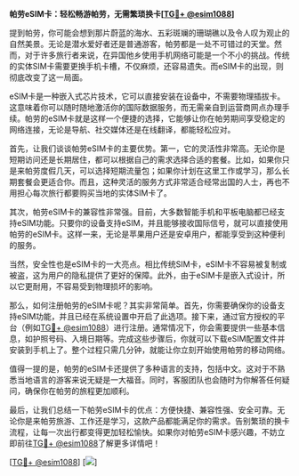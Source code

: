 **帕劳eSIM卡：轻松畅游帕劳，无需繁琐换卡[[TG💪+ @esim1088](https://t.me/s/esim1088)]**

提到帕劳，你可能会想到那片蔚蓝的海水、五彩斑斓的珊瑚礁以及令人叹为观止的自然美景。无论是潜水爱好者还是普通游客，帕劳都是一处不可错过的天堂。然而，对于许多旅行者来说，在异国他乡使用手机网络可能是一个不小的挑战。传统的实体SIM卡需要更换手机卡槽，不仅麻烦，还容易遗失。而eSIM卡的出现，则彻底改变了这一局面。

eSIM卡是一种嵌入式芯片技术，它可以直接安装在设备中，不需要物理插拔卡。这意味着你可以随时随地激活你的国际数据服务，而无需亲自到运营商网点办理手续。帕劳的eSIM卡就是这样一个便捷的选择，它能够让你在帕劳期间享受稳定的网络连接，无论是导航、社交媒体还是在线翻译，都能轻松应对。

首先，让我们谈谈帕劳eSIM卡的主要优势。第一，它的灵活性非常高。无论你是短期访问还是长期居住，都可以根据自己的需求选择合适的套餐。比如，如果你只是来帕劳度假几天，可以选择短期流量包；如果你计划在这里工作或学习，那么长期套餐会更适合你。而且，这种灵活的服务方式非常适合经常出国的人士，再也不用担心每次旅行都要购买当地的实体SIM卡了。

其次，帕劳eSIM卡的兼容性非常强。目前，大多数智能手机和平板电脑都已经支持eSIM功能。只要你的设备支持eSIM，并且能够接收国际信号，就可以直接使用帕劳的eSIM卡。这样一来，无论是苹果用户还是安卓用户，都能享受到这种便利的服务。

当然，安全性也是eSIM卡的一大亮点。相比传统SIM卡，eSIM卡不容易被复制或被盗，这为用户的隐私提供了更好的保障。此外，由于eSIM卡是嵌入式设计，所以它更耐用，不容易受到物理损坏的影响。

那么，如何注册帕劳的eSIM卡呢？其实非常简单。首先，你需要确保你的设备支持eSIM功能，并且已经在系统设置中开启了此选项。接下来，通过官方授权的平台（例如[TG💪+ @esim1088](https://t.me/s/esim1088)）进行注册。通常情况下，你会需要提供一些基本信息，如护照号码、入境日期等。完成这些步骤后，你就可以下载eSIM配置文件并安装到手机上了。整个过程只需几分钟，就能让你立刻开始使用帕劳的移动网络。

值得一提的是，帕劳的eSIM卡还提供了多种语言的支持，包括中文。这对于不熟悉当地语言的游客来说无疑是一大福音。同时，客服团队也会随时为你解答任何疑问，确保你在帕劳的旅程更加顺利。

最后，让我们总结一下帕劳eSIM卡的优点：方便快捷、兼容性强、安全可靠。无论你是来帕劳旅游、工作还是学习，这款产品都能满足你的需求。告别繁琐的换卡流程，让每一次出行都变得更加轻松愉快。如果你对帕劳eSIM卡感兴趣，不妨立即前往[TG💪+ @esim1088](https://t.me/s/esim1088)了解更多详情吧！

[[TG💪+ @esim1088](https://t.me/s/esim1088)] [![](https://i.postimg.cc/4NQfJmqS/Snipaste-2025-05-13-00-14-12.png)]